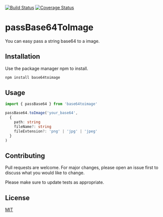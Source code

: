 [![Build Status](https://travis-ci.org/michaelquesado/ts-base64-to-image.svg?branch=master)](https://travis-ci.org/michaelquesado/ts-base64-to-image)
[![Coverage Status](https://coveralls.io/repos/github/michaelquesado/ts-base64-to-image/badge.svg?branch=master)](https://coveralls.io/github/michaelquesado/ts-base64-to-image?branch=master)

# passBase64ToImage

You can easy pass a string base64 to a image.

## Installation

Use the package manager npm to install.

```bash
npm install base64toimage
```

## Usage

```typescript
import { passBase64 } from 'base64toimage'

passBase64.toImage('your_base64', 
  {
    path: string
    fileName?: string
    fileExtension?: 'png' | 'jpg' | 'jpeg'
  }
)
```

## Contributing
Pull requests are welcome. For major changes, please open an issue first to discuss what you would like to change.

Please make sure to update tests as appropriate.

## License
[MIT](https://choosealicense.com/licenses/mit/)